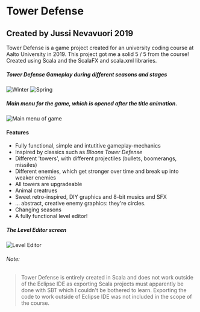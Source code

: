 # Tower Defense
## Created by Jussi Nevavuori 2019

Tower Defense is a game project created for an university coding course at Aalto University in 2019.
This project got me a solid 5 / 5 from the course!
Created using Scala and the ScalaFX and scala.xml libraries.

##### Tower Defense Gameplay during different seasons and stages
![Winter](https://i.imgur.com/gxjwxy5.png)
![Spring](https://i.imgur.com/xhGwRzX.png)

##### Main menu for the game, which is opened after the title animation.
![Main menu of game](https://i.imgur.com/3u0IQPD.png)

#### Features
* Fully functional, simple and intutitive gameplay-mechanics
* Inspired by classics such as *Bloons Tower Defense*
* Different 'towers', with different projectiles (bullets, boomerangs, missiles)
* Different enemies, which get stronger over time and break up into weaker enemies
* All towers are upgradeable
* Animal creatrues
* Sweet retro-inspired, DIY graphics and 8-bit musics and SFX
* ... abstract, creative enemy graphics: they're circles.
* Changing seasons
* A fully functional level editor!

##### The Level Editor screen
![Level Editor](https://i.imgur.com/0f9S1Ar.png)

###### Note:
> Tower Defense is entirely created in Scala and does not work outside of the Eclipse IDE as exporting Scala
> projects must apparently be done with SBT which I couldn't be bothered to learn. Exporting the code to work
> outside of Eclipse IDE was not included in the scope of the course.
